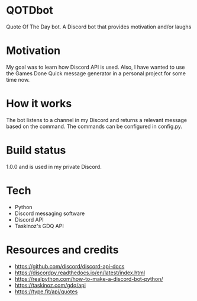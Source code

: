 # QOTDbot
Quote Of The Day bot. A Discord bot that provides motivation and/or laughs

# Motivation
My goal was to learn how Discord API is used. Also, I have wanted to use the Games Done Quick message generator in a personal project for some time now.

# How it works
The bot listens to a channel in my Discord and returns a relevant message based on the command. The commands can be configured in config.py.

# Build status
1.0.0 and is used in my private Discord.

# Tech
* Python
* Discord messaging software
* Discord API
* Taskinoz's GDQ API

# Resources and credits
* https://github.com/discord/discord-api-docs
* https://discordpy.readthedocs.io/en/latest/index.html
* https://realpython.com/how-to-make-a-discord-bot-python/
* https://taskinoz.com/gdq/api
* https://type.fit/api/quotes